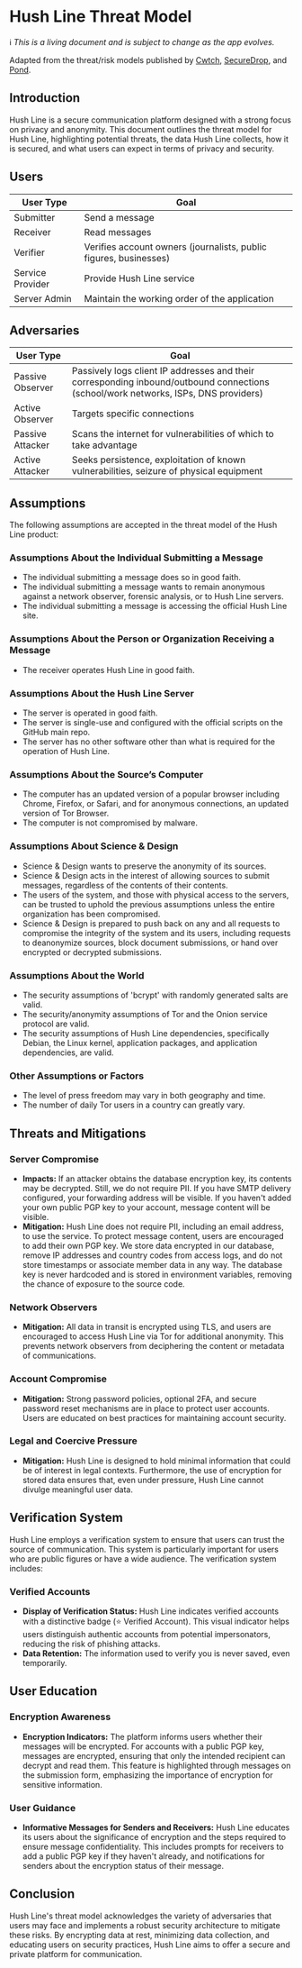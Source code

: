 # Hush Line Threat Model

ℹ️ _This is a living document and is subject to change as the app evolves._

Adapted from the threat/risk models published by [Cwtch](https://docs.cwtch.im/security/risk/), [SecureDrop](https://docs.securedrop.org/en/latest/threat_model/threat_model.html), and [Pond](https://web.archive.org/web/20150326154506/https://pond.imperialviolet.org/threat.html).

## Introduction

Hush Line is a secure communication platform designed with a strong focus on privacy and anonymity. This document outlines the threat model for Hush Line, highlighting potential threats, the data Hush Line collects, how it is secured, and what users can expect in terms of privacy and security.

## Users

| User Type | Goal |
|-|-|
| Submitter | Send a message |
| Receiver | Read messages |
| Verifier | Verifies account owners (journalists, public figures, businesses) |
| Service Provider | Provide Hush Line service |
| Server Admin | Maintain the working order of the application |

## Adversaries

| User Type | Goal |
|-|-|
| Passive Observer | Passively logs client IP addresses and their corresponding inbound/outbound connections (school/work networks, ISPs, DNS providers) |
| Active Observer | Targets specific connections |
| Passive Attacker | Scans the internet for vulnerabilities of which to take advantage |
| Active Attacker | Seeks persistence, exploitation of known vulnerabilities, seizure of physical equipment |

## Assumptions

The following assumptions are accepted in the threat model of the Hush Line product:

### Assumptions About the Individual Submitting a Message

- The individual submitting a message does so in good faith.
- The individual submitting a message wants to remain anonymous against a network observer, forensic analysis, or to Hush Line servers.
- The individual submitting a message is accessing the official Hush Line site.

### Assumptions About the Person or Organization Receiving a Message

- The receiver operates Hush Line in good faith.

### Assumptions About the Hush Line Server

- The server is operated in good faith.
- The server is single-use and configured with the official scripts on the GitHub main repo.
- The server has no other software other than what is required for the operation of Hush Line.

### Assumptions About the Source’s Computer

- The computer has an updated version of a popular browser including Chrome, Firefox, or Safari, and for anonymous connections, an updated version of Tor Browser.
- The computer is not compromised by malware.

### Assumptions About Science & Design

- Science & Design wants to preserve the anonymity of its sources.
- Science & Design acts in the interest of allowing sources to submit messages, regardless of the contents of their contents.
- The users of the system, and those with physical access to the servers, can be trusted to uphold the previous assumptions unless the entire organization has been compromised.
- Science & Design is prepared to push back on any and all requests to compromise the integrity of the system and its users, including requests to deanonymize sources, block document submissions, or hand over encrypted or decrypted submissions.

### Assumptions About the World

- The security assumptions of 'bcrypt' with randomly generated salts are valid.
- The security/anonymity assumptions of Tor and the Onion service protocol are valid.
- The security assumptions of Hush Line dependencies, specifically Debian, the Linux kernel, application packages, and application dependencies, are valid.

### Other Assumptions or Factors

- The level of press freedom may vary in both geography and time.
- The number of daily Tor users in a country can greatly vary.

## Threats and Mitigations

### Server Compromise

- **Impacts:** If an attacker obtains the database encryption key, its contents may be decrypted. Still, we do not require PII. If you have SMTP delivery configured, your forwarding address will be visible. If you haven't added your own public PGP key to your account, message content will be visible.
- **Mitigation:** Hush Line does not require PII, including an email address, to use the service. To protect message content, users are encouraged to add their own PGP key. We store data encrypted in our database, remove IP addresses and country codes from access logs, and do not store timestamps or associate member data in any way. The database key is never hardcoded and is stored in environment variables, removing the chance of exposure to the source code.

### Network Observers

- **Mitigation:** All data in transit is encrypted using TLS, and users are encouraged to access Hush Line via Tor for additional anonymity. This prevents network observers from deciphering the content or metadata of communications.

### Account Compromise

- **Mitigation:** Strong password policies, optional 2FA, and secure password reset mechanisms are in place to protect user accounts. Users are educated on best practices for maintaining account security.

### Legal and Coercive Pressure

- **Mitigation:** Hush Line is designed to hold minimal information that could be of interest in legal contexts. Furthermore, the use of encryption for stored data ensures that, even under pressure, Hush Line cannot divulge meaningful user data.

## Verification System

Hush Line employs a verification system to ensure that users can trust the source of communication. This system is particularly important for users who are public figures or have a wide audience. The verification system includes:

### Verified Accounts

- **Display of Verification Status:** Hush Line indicates verified accounts with a distinctive badge (⭐️ Verified Account). This visual indicator helps users distinguish authentic accounts from potential impersonators, reducing the risk of phishing attacks.
- **Data Retention:** The information used to verify you is never saved, even temporarily.

## User Education

### Encryption Awareness

- **Encryption Indicators:** The platform informs users whether their messages will be encrypted. For accounts with a public PGP key, messages are encrypted, ensuring that only the intended recipient can decrypt and read them. This feature is highlighted through messages on the submission form, emphasizing the importance of encryption for sensitive information.

### User Guidance

- **Informative Messages for Senders and Receivers:** Hush Line educates its users about the significance of encryption and the steps required to ensure message confidentiality. This includes prompts for receivers to add a public PGP key if they haven't already, and notifications for senders about the encryption status of their message.

## Conclusion

Hush Line's threat model acknowledges the variety of adversaries that users may face and implements a robust security architecture to mitigate these risks. By encrypting data at rest, minimizing data collection, and educating users on security practices, Hush Line aims to offer a secure and private platform for communication.

